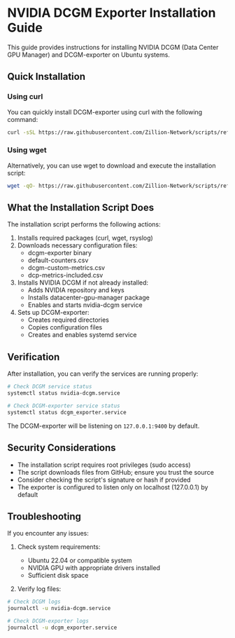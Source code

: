 # NVIDIA DCGM Exporter Installation Guide

This guide provides instructions for installing NVIDIA DCGM (Data Center GPU Manager) and DCGM-exporter on Ubuntu systems.

## Quick Installation

### Using curl

You can quickly install DCGM-exporter using curl with the following command:

```bash
curl -sSL https://raw.githubusercontent.com/Zillion-Network/scripts/refs/heads/main/dcgm-exporter/install-dcgm-exporter.sh | sudo bash
```

### Using wget

Alternatively, you can use wget to download and execute the installation script:

```bash
wget -qO- https://raw.githubusercontent.com/Zillion-Network/scripts/refs/heads/main/dcgm-exporter/install-dcgm-exporter.sh | sudo bash
```

## What the Installation Script Does

The installation script performs the following actions:

1. Installs required packages (curl, wget, rsyslog)
2. Downloads necessary configuration files:
   - dcgm-exporter binary
   - default-counters.csv
   - dcgm-custom-metrics.csv
   - dcp-metrics-included.csv
3. Installs NVIDIA DCGM if not already installed:
   - Adds NVIDIA repository and keys
   - Installs datacenter-gpu-manager package
   - Enables and starts nvidia-dcgm service
4. Sets up DCGM-exporter:
   - Creates required directories
   - Copies configuration files
   - Creates and enables systemd service

## Verification

After installation, you can verify the services are running properly:

```bash
# Check DCGM service status
systemctl status nvidia-dcgm.service

# Check DCGM-exporter service status
systemctl status dcgm_exporter.service
```

The DCGM-exporter will be listening on `127.0.0.1:9400` by default.

## Security Considerations

- The installation script requires root privileges (sudo access)
- The script downloads files from GitHub; ensure you trust the source
- Consider checking the script's signature or hash if provided
- The exporter is configured to listen only on localhost (127.0.0.1) by default

## Troubleshooting

If you encounter any issues:

1. Check system requirements:
   - Ubuntu 22.04 or compatible system
   - NVIDIA GPU with appropriate drivers installed
   - Sufficient disk space
   
2. Verify log files:
```bash
# Check DCGM logs
journalctl -u nvidia-dcgm.service

# Check DCGM-exporter logs
journalctl -u dcgm_exporter.service
```
